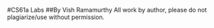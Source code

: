 #CS61a Labs
##By Vish Ramamurthy
All work by author, please do not plagiarize/use without permission.